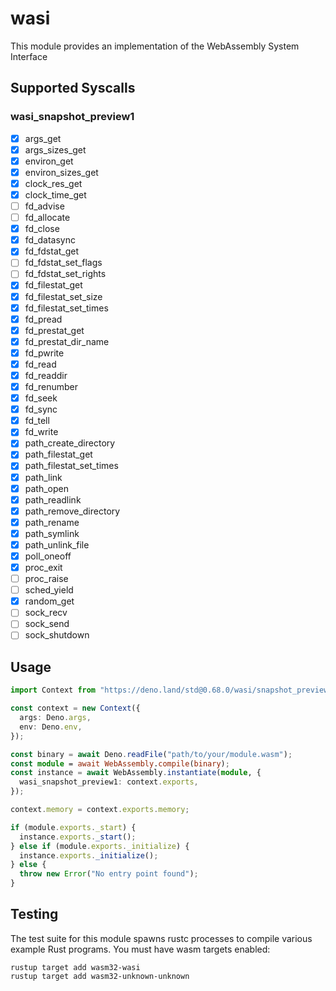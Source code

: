 # wasi

This module provides an implementation of the WebAssembly System Interface

## Supported Syscalls

### wasi_snapshot_preview1

- [x] args_get
- [x] args_sizes_get
- [x] environ_get
- [x] environ_sizes_get
- [x] clock_res_get
- [x] clock_time_get
- [ ] fd_advise
- [ ] fd_allocate
- [x] fd_close
- [x] fd_datasync
- [x] fd_fdstat_get
- [ ] fd_fdstat_set_flags
- [ ] fd_fdstat_set_rights
- [x] fd_filestat_get
- [x] fd_filestat_set_size
- [x] fd_filestat_set_times
- [x] fd_pread
- [x] fd_prestat_get
- [x] fd_prestat_dir_name
- [x] fd_pwrite
- [x] fd_read
- [x] fd_readdir
- [x] fd_renumber
- [x] fd_seek
- [x] fd_sync
- [x] fd_tell
- [x] fd_write
- [x] path_create_directory
- [x] path_filestat_get
- [x] path_filestat_set_times
- [x] path_link
- [x] path_open
- [x] path_readlink
- [x] path_remove_directory
- [x] path_rename
- [x] path_symlink
- [x] path_unlink_file
- [x] poll_oneoff
- [x] proc_exit
- [ ] proc_raise
- [ ] sched_yield
- [x] random_get
- [ ] sock_recv
- [ ] sock_send
- [ ] sock_shutdown

## Usage

```typescript
import Context from "https://deno.land/std@0.68.0/wasi/snapshot_preview1.ts";

const context = new Context({
  args: Deno.args,
  env: Deno.env,
});

const binary = await Deno.readFile("path/to/your/module.wasm");
const module = await WebAssembly.compile(binary);
const instance = await WebAssembly.instantiate(module, {
  wasi_snapshot_preview1: context.exports,
});

context.memory = context.exports.memory;

if (module.exports._start) {
  instance.exports._start();
} else if (module.exports._initialize) {
  instance.exports._initialize();
} else {
  throw new Error("No entry point found");
}
```

## Testing

The test suite for this module spawns rustc processes to compile various example
Rust programs. You must have wasm targets enabled:

```
rustup target add wasm32-wasi
rustup target add wasm32-unknown-unknown
```

